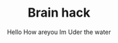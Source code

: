 ---
title: Brain hack
subtitle: Hello How areyou Im Uder the water

title-img: "/assets/img/SPELLBEE.png"

---